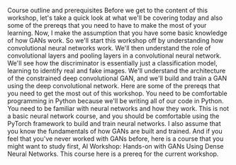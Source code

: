 Course outline and prerequisites
Before we get to the content of this workshop, let's take a quick look at what we'll be covering today and also some of the prereqs that you need to have to make the most of your learning. Now, I make the assumption that you have some basic knowledge of how GANs work. So we'll start this workshop off by understanding how convolutional neural networks work. We'll then understand the role of convolutional layers and pooling layers in a convolutional neural network. We'll see how the discriminator is essentially just a classification model, learning to identify real and fake images. We'll understand the architecture of the constrained deep convolutional GAN, and we'll build and train a GAN using the deep convolutional network. Here are some of the prereqs that you need to get the most out of this workshop. You need to be comfortable programming in Python because we'll be writing all of our code in Python. You need to be familiar with neural networks and how they work. This is not a basic neural network course, and you should be comfortable using the PyTorch framework to build and train neural networks. I also assume that you know the fundamentals of how GANs are built and trained. And if you feel that you've never worked with GANs before, here is a course that you might want to study first, AI Workshop: Hands-on with GANs Using Dense Neural Networks. This course here is a prereq for the current workshop.